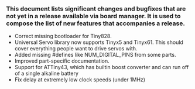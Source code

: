 ### This document lists significant changes and bugfixes that are not yet in a release available via board manager. It is used to compose the list of new features that accompanies a release. 

* Correct missing bootloader for Tiny828. 
* Universal Servo library now supports Tinyx5 and Tinyx61. This should cover everything people want to drive servos with. 
* Added missing #defines like NUM_DIGITAL_PINS from some parts. 
* Improved part-specific documentation. 
* Support for ATTiny43, which has builtin boost converter and can run off of a single alkaline battery
* Fix delay at extremely low clock speeds (under 1MHz)
